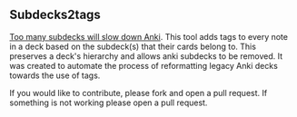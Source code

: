 ## Subdecks2tags

[Too many subdecks will slow down Anki](https://docs.ankiweb.net/editing.html#using-decks-appropriately).
This tool adds tags to every note in a deck based on the subdeck(s) that their cards belong to. This preserves a deck's hierarchy and allows anki subdecks to be removed.
It was created to automate the process of reformatting legacy Anki decks towards the use of tags.

If you would like to contribute, please fork and open a pull request.
If something is not working please open a pull request.
